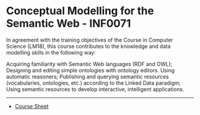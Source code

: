 # Conceptual Modelling for the Semantic Web - INF0071

In agreement with the training objectives of the Course in Computer Science
(LM18), this course contributes to the knowledge and data modelling skills in
the following way:

Acquiring familiarity with Semantic Web languages (RDF and OWL); Designing and
editing simple ontologies with ontology editors. Using automatic reasoners;
Publishing and querying semantic resources (vocabularies, ontologies, etc.)
according to the Linked Data paradigm; Using semantic resources to develop
interactive, intelligent applications.

---

* [Course Sheet](https://magistrale.informatica.unito.it/do/storicocorsi.pl/Show?_id=uub4_2223)
